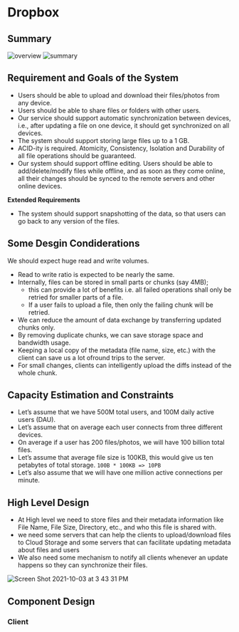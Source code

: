 # Dropbox

## Summary
![overview](../img/dropbox-overview.png)
![summary](../img/dropbox-detail.png)

## Requirement and Goals of the System

- Users should be able to upload and download their files/photos from any device.
- Users should be able to share files or folders with other users.
- Our service should support automatic synchronization between devices, i.e., after updating a file
on one device, it should get synchronized on all devices.
- The system should support storing large files up to a 1 GB.
- ACID-ity is required. Atomicity, Consistency, Isolation and Durability of all file operations
should be guaranteed.
- Our system should support offline editing. Users should be able to add/delete/modify files while
offline, and as soon as they come online, all their changes should be synced to the remote
servers and other online devices.

**Extended Requirements**
- The system should support snapshotting of the data, so that users can go back to any version of
the files.

## Some Desgin Condiderations

We should expect huge read and write volumes.
- Read to write ratio is expected to be nearly the same.
- Internally, files can be stored in small parts or chunks (say 4MB); 
  - this can provide a lot of benefits i.e. all failed operations shall only be retried for smaller parts of a file. 
  - If a user fails to upload a file, then only the failing chunk will be retried.
- We can reduce the amount of data exchange by transferring updated chunks only.
- By removing duplicate chunks, we can save storage space and bandwidth usage.
- Keeping a local copy of the metadata (file name, size, etc.) with the client can save us a lot ofround trips to the server.
- For small changes, clients can intelligently upload the diffs instead of the whole chunk. 

## Capacity Estimation and Constraints
- Let’s assume that we have 500M total users, and 100M daily active users (DAU).
- Let’s assume that on average each user connects from three different devices.
- On average if a user has 200 files/photos, we will have 100 billion total files.
- Let’s assume that average file size is 100KB, this would give us ten petabytes of total storage. `100B * 100KB => 10PB`
- Let’s also assume that we will have one million active connections per minute. 

## High Level Design

- At High level we need to store files and their metadata information like File Name, File Size, Directory, etc., and who this file is shared with.
- we need some servers that can help the clients to upload/download files to Cloud Storage and some servers that can facilitate updating metadata about files and users
- We also need some mechanism to notify all clients whenever an update happens so they can synchronize their files.

![Screen Shot 2021-10-03 at 3 43 31 PM](https://user-images.githubusercontent.com/1195878/135753150-3919e6b4-a2f0-438a-83ea-04748f737cf4.png)

## Component Design

### Client


